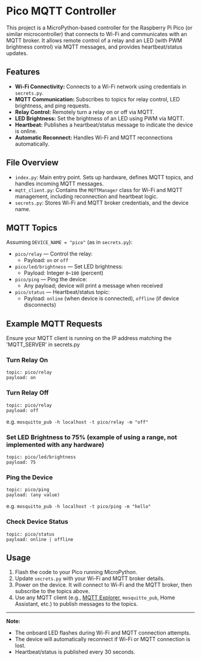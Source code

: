 # Pico MQTT Controller

This project is a MicroPython-based controller for the Raspberry Pi Pico (or similar microcontroller) that connects to Wi-Fi and communicates with an MQTT broker. It allows remote control of a relay and an LED (with PWM brightness control) via MQTT messages, and provides heartbeat/status updates.

## Features
- **Wi-Fi Connectivity:** Connects to a Wi-Fi network using credentials in `secrets.py`.
- **MQTT Communication:** Subscribes to topics for relay control, LED brightness, and ping requests.
- **Relay Control:** Remotely turn a relay on or off via MQTT.
- **LED Brightness:** Set the brightness of an LED using PWM via MQTT.
- **Heartbeat:** Publishes a heartbeat/status message to indicate the device is online.
- **Automatic Reconnect:** Handles Wi-Fi and MQTT reconnections automatically.

## File Overview
- `index.py`: Main entry point. Sets up hardware, defines MQTT topics, and handles incoming MQTT messages.
- `mqtt_client.py`: Contains the `MQTTManager` class for Wi-Fi and MQTT management, including reconnection and heartbeat logic.
- `secrets.py`: Stores Wi-Fi and MQTT broker credentials, and the device name.

## MQTT Topics
Assuming `DEVICE_NAME = "pico"` (as in `secrets.py`):

- `pico/relay` — Control the relay:
    - Payload: `on` or `off`
- `pico/led/brightness` — Set LED brightness:
    - Payload: Integer `0`–`100` (percent)
- `pico/ping` — Ping the device:
    - Any payload; device will print a message when received
- `pico/status` — Heartbeat/status topic:
    - Payload: `online` (when device is connected), `offline` (if device disconnects)

## Example MQTT Requests

Ensure your MQTT client is running on the IP address matching the 'MQTT_SERVER' in secrets.py

### Turn Relay On
```
topic: pico/relay
payload: on
```

### Turn Relay Off
```
topic: pico/relay
payload: off
```

e.g. `mosquitto_pub -h localhost -t pico/relay -m "off"`

### Set LED Brightness to 75% (example of using a range, not implemented with any hardware)
```
topic: pico/led/brightness
payload: 75
```


### Ping the Device
```
topic: pico/ping
payload: (any value)
```

e.g. `mosquitto_pub -h localhost -t pico/ping -m "hello"`

### Check Device Status
```
topic: pico/status
payload: online | offline
```

## Usage
1. Flash the code to your Pico running MicroPython.
2. Update `secrets.py` with your Wi-Fi and MQTT broker details.
3. Power on the device. It will connect to Wi-Fi and the MQTT broker, then subscribe to the topics above.
4. Use any MQTT client (e.g., [MQTT Explorer](https://mqtt-explorer.com/), `mosquitto_pub`, Home Assistant, etc.) to publish messages to the topics.

---

**Note:**
- The onboard LED flashes during Wi-Fi and MQTT connection attempts.
- The device will automatically reconnect if Wi-Fi or MQTT connection is lost.
- Heartbeat/status is published every 30 seconds.
